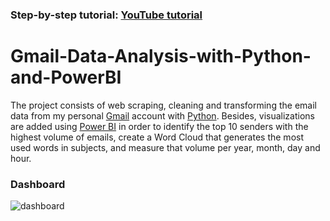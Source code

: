 ### Step-by-step tutorial: [YouTube tutorial](https://youtu.be/a5EmgTZva-4)

# Gmail-Data-Analysis-with-Python-and-PowerBI
The project consists of web scraping, cleaning and transforming the email data from my personal [Gmail](https://mail.google.com) account with [Python](https://www.python.org/). Besides, visualizations are added using [Power BI](https://powerbi.microsoft.com/) in order to identify the top 10 senders with the highest volume of emails, create a Word Cloud that generates the most used words in subjects, and measure that volume per year, month, day and hour.

### Dashboard
![dashboard](https://user-images.githubusercontent.com/64377961/191599850-de0bd563-ed64-42f1-aebb-02e7897b8528.png)
